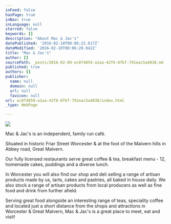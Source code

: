 ```yaml
---
inFeed: false
hasPage: true
inNav: true
inLanguage: null
starred: false
keywords: []
description: "About Mac & Jac's"
datePublished: '2016-02-10T00:06:22.617Z'
dateModified: '2016-02-10T00:06:20.942Z'
title: "Mac & Jac's"
author: []
sourcePath: _posts/2016-02-09-ec8f4859-a1aa-42f6-8fbf-791eac5a4038.md
published: true
authors: []
publisher:
  name: null
  domain: null
  url: null
  favicon: null
url: ec8f4859-a1aa-42f6-8fbf-791eac5a4038/index.html
_type: WebPage

---
```

![](https://s3-us-west-2.amazonaws.com/the-grid-img/p/12b2d5df9bf7eb966da6f13685dd8a6a9be6ac51.jpg)

Mac & Jac's is an independent, family run café.

Situated in historic Friar Street Worcester & at the foot of the Malvern hills in Abbey road, Great Malvern.

Our fully licensed restaurants serve great coffee & tea, breakfast menu - 12, homemade cakes, puddings and a diverse lunch.

In Worcester you will also find our shop and deli selling a range of artisan products made by us, tarts, cakes and pastries, all baked in house daily. We also stock a range of artisan products from local producers as well as fine food and drink from further afield.

Serving great food alongside an interesting range of teas, speciality coffee and located just a short distance from the shops and attractions in Worcester & Great Malvern, Mac & Jac's is a great place to meet, eat and visit!